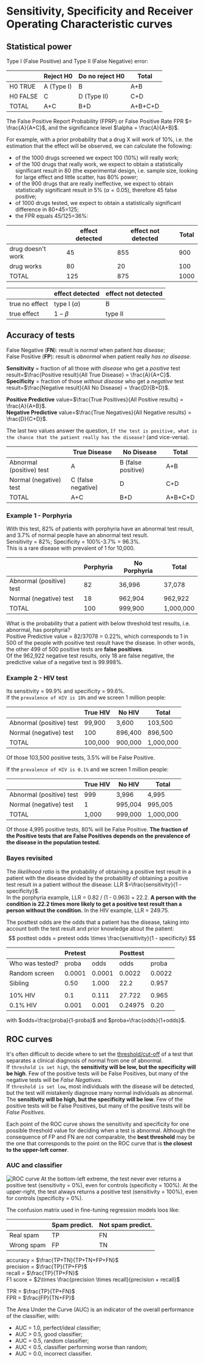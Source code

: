 
# Sensitivity, Specificity and Receiver Operating Characteristic curves

## Statistical power

Type I (False Positive) and Type II (False Negative) error:  

&nbsp;| Reject H0 | Do no reject H0 | Total
---|---|---|---
H0 TRUE | A (Type I) | B | A+B
H0 FALSE | C | D (Type II) | C+D
TOTAL | A+C | B+D | A+B+C+D

The False Positive Report Probability (FPRP) or False Positive Rate FPR $= \frac{A}{A+C}$, and the significance level $\alpha = \frac{A}{A+B}$.

For example, with a prior probability that a drug X will work of 10%, i.e. the estimation that the effect will be observed, we can calculate the following:
- of the 1000 drugs screened we expect 100 (10%) will really work;
- of the 100 drugs that really work, we expect to obtain a statistically significant result in 80 (the experimental design, i.e. sample size, looking for large effect and little scatter, has 80% power;
- of the 900 drugs that are really ineffective, we expect to obtain statistically significant result in 5% ($\alpha=0.05$), therefore 45 false positive;
- of 1000 drugs tested, we expect to obtain a statistically significant difference in 80+45=125;
- the FPR equals 45/125=36%:

&nbsp;| effect  detected | effect not detected | Total
---|---|---|---
drug doesn't work | 45 | 855 | 900
drug works | 80 | 20 | 100
TOTAL | 125 | 875 | 1000

&nbsp;| effect  detected | effect not detected
---|---|---
true no effect | type I ($\alpha$)| B
true effect | $1-\beta$ | type II

## Accuracy of tests

False Negative (**FN**): result is _normal_ when patient _has disease_;  
False Positive (**FP**): result is _abnormal_ when patient really _has no disease_.

**Sensitivity** = fraction of all those _with disease_ who get a _positive_ test result=$\frac{Positive result}{All True Disease} = \frac{A}{A+C}$.  
**Specificity** = fraction of those _without disease_ who get a _negative_ test result=$\frac{Negative result}{All No Disease} = \frac{D}{B+D}$.

**Positive Predictive** value=$\frac{True Positives}{All Positive results} = \frac{A}{A+B}$.  
**Negative Predictive** value=$\frac{True Negatives}{All Negative results} = \frac{D}{C+D}$.

The last two values answer the question, `If the test is positive, what is the chance that the patient really has the disease?` (and vice-versa).

&nbsp;| True Disease | No Disease | Total
---|---|---|---
Abnormal (positive) test | A | B (false positive) | A+B
Normal (negative) test | C (false negative) | D | C+D
TOTAL | A+C | B+D | A+B+C+D

### Example 1 - Porphyria
With this test, 82% of patients with porphyria have an abnormal test result, and 3.7% of normal people have an abnormal test result.  
Sensitivity = 82%; Specificity = 100%-3.7% = 96.3%.  
This is a rare disease with prevalent of 1 for 10,000.

&nbsp;| Porphyria | No Porphyria | Total
---|---|---|---
Abnormal (positive) test | 82 | 36,996 | 37,078
Normal (negative) test | 18 | 962,904 | 962,922
TOTAL | 100 | 999,900 | 1,000,000

What is the probability that a patient with below threshold test results, i.e. abnormal, has porphyria?  
Positive Predictive value = 82/37078 = 0.22%, which corresponds to 1 in 500 of the people with positive test result have the disease. In other words, the other 499 of 500 positive tests are **false positives**.  
Of the 962,922 negative test results, only 18 are false negative, the predictive value of a negative test is 99.998%.

### Example 2 - HIV test
Its sensitivity = 99.9% and specificity = 99.6%.  
If the `prevalence of HIV is 10%` and we screen 1 million people:

&nbsp;| True HIV | No HIV | Total
---|---|---|---
Abnormal (positive) test | 99,900 | 3,600 | 103,500
Normal (negative) test | 100 | 896,400 | 896,500
TOTAL | 100,000 | 900,000 | 1,000,000

Of those 103,500 positive tests, 3.5% will be False Positive.

If the `prevalence of HIV is 0.1%` and we screen 1 million people:

&nbsp;| True HIV | No HIV | Total
---|---|---|---
Abnormal (positive) test | 999 | 3,996 | 4,995
Normal (negative) test | 1 | 995,004 | 995,005
TOTAL | 1,000 | 999,000 | 1,000,000

Of those 4,995 positive tests, 80% will be False Positive. **The fraction of the Positive tests that are False Positives depends on the prevalence of the disease in the population tested.**

### Bayes revisited
The _likelihood ratio_ is the probability of obtaining a positive test result in a patient with the disease divided by the probability of obtaining a positive test result in a patient without the disease: LLR $=\frac{sensitivity}{1 - specificity}$.  
In the porphyria example, LLR = 0.82 / (1 - 0.963) = 22.2. **A person with the condition is 22.2 times more likely to get a positive test result than a person without the condition.** In the HIV example, LLR = 249.75.  

The posttest odds are the odds that a patient has the disease, taking into account both the test result and prior knowledge about the patient:
$$
posttest odds = pretest odds \times \frac{sensitivity}{1 - specificity}
$$

| &nbsp;          | Pretest | &nbsp; | Posttest | &nbsp; |
| --------------- | ------- | ------ | -------- | ------ |
| Who was tested? | proba   | odds   | odds     | proba  |
| Random screen   | 0.0001  | 0.0001 | 0.0022   | 0.0022 |
| Sibling         | 0.50    | 1.000  | 22.2     | 0.957  |
|                 |         |        |          |        |
| 10% HIV         | 0.1     | 0.111  | 27.722   | 0.965  |
| 0.1% HIV        | 0.001   | 0.001  | 0.24975  | 0.20   |
with $odds=\frac{proba}{1-proba}$ and $proba=\frac{odds}{1+odds}$.

## ROC curves
It's often difficult to decide where to set the <u>threshold/cut-off</u> of a test that separates a clinical diagnosis of normal from one of abnormal.  
If `threshold is set high`, the **sensitivity will be low, but the specificity will be high**. Few of the positive tests will be False Positives, but many of the negative tests will be _False Negatives_.  
If `threshold is set low`, most individuals with the disease will be detected, but the test will mistakenly diagnose many normal individuals as abnormal. The **sensitivity will be high, but the specificity will be low**. Few of the positive tests will be False Positives, but many of the positive tests will be _False Positives_.  

Each point of the ROC curve shows the sensitivity and specificity for one possible threshold value for deciding when a test is abnormal. Although the consequence of FP and FN are not comparable, the **best threshold** may be the one that corresponds to the point on the ROC curve that is **the closest to the upper-left corner**.

### AUC and classifier

![ROC curve](C:\Python_DataScience\biostatistics\Intuitive_biostatics_4th\rest_of_statistics\custom_thresh_mod0-1.svg)
At the bottom-left extreme, the test never ever returns a positive test (sensitivity = 0%), even for controls (specificity = 100%).  At the upper-right, the test always returns a positive test (sensitivity = 100%), even for controls (specificity = 0%).

The confusion matrix used in fine-tuning regression models loos like:

&nbsp;| Spam predict. | Not spam predict.
---|---|---
Real spam | TP | FN
Wrong spam | FP | TN

accuracy = $\frac{TP+TN}{TP+TN+FP+FN}$  
precision = $\frac{TP}{TP+FP}$  
recall = $\frac{TP}{TP+FN}$  
F1 score = $2\times \frac{precision \times recall}{precision + recall}$

TPR = $\frac{TP}{TP+FN}$  
FPR = $\frac{FP}{TN+FP}$

The Area Under the Curve (AUC) is an indicator of the overall performance of the classifier, with:
- AUC = 1.0, perfect/ideal classifier;
- AUC > 0.5, good classifier;
- AUC = 0.5, random classifier;
- AUC < 0.5, classifier performing worse than random;
- AUC = 0.0, incorrect classifier.
